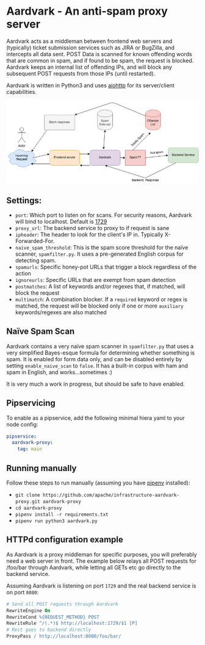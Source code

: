 # Aardvark - An anti-spam proxy server

Aardvark acts as a middleman between frontend web servers and (typically) ticket submission services such as JIRA or BugZilla, and intercepts all data sent.
POST Data is scanned for known offending words that are common in spam, and if found to be spam, the request is blocked.
Aardvark keeps an internal list of offending IPs, and will block any subsequent POST requests from those IPs (until restarted).

Aardvark is written in Python3 and uses [aiohttp](https://github.com/aio-libs/aiohttp) for its server/client capabilities.

![diagram](aardvark.png)

## Settings:

- `port`: Which port to listen on for scans. For security reasons, Aardvark will bind to localhost. Default is [1729](https://en.wikipedia.org/wiki/1729_(number))
- `proxy_url`: The backend service to proxy to if request is sane
- `ipheader`: The header to look for the client's IP in. Typically X-Forwarded-For.
- `naive_spam_threshold`: This is the spam score threshold for the naïve scanner, `spamfilter.py`. It uses a pre-generated English corpus for detecting spam.
- `spamurls`: Specific honey-pot URLs that trigger a block regardless of the action
- `ignoreurls`: Specific URLs that are exempt from spam detection
- `postmatches`: A list of keywords and/or regexes that, if matched, will block the request
- `multimatch`: A combination blocker. If a `required` keyword or regex is matched, the request will be blocked only if one or more `auxiliary` keywords/regexes are also matched

## Naïve Spam Scan
Aardvark contains a very naïve spam scanner in `spamfilter.py` that uses a very simplified Bayes-esque formula for
determining whether something is spam. It is enabled for form data only, and can be disabled entirely by 
setting `enable_naive_scan` to `false`. It has a built-in corpus with ham and spam in English, and works...sometimes :)

It is very much a work in progress, but should be safe to have enabled.


## Pipservicing

To enable as a pipservice, add the following minimal hiera yaml to your node config:

~~~yaml
pipservice:
  aardvark-proxy:
    tag: main
~~~

## Running manually
Follow these steps to run manually (assuming you have [pipenv](https://pypi.org/project/pipenv/) installed):

- `git clone https://github.com/apache/infrastructure-aardvark-proxy.git aardvark-proxy`
- `cd aardvark-proxy`
- `pipenv install -r requirements.txt`
- `pipenv run python3 aardvark.py`

## HTTPd configuration example
As Aardvark is a proxy middleman for specific purposes, you will preferably need a web server in front.
The example below relays all POST requests for /foo/bar through Aardvark, while letting all GETs etc 
go directly to the backend service.

Assuming Aardvark is listening on port `1729` and the real backend service is on port `8080`:

~~~apache
# Send all POST requests through Aardvark
RewriteEngine On
RewriteCond %{REQUEST_METHOD} POST
RewriteRule ^/(.*)$ http://localhost:1729/$1 [P]
# Rest goes to backend directly
ProxyPass / http://localhost:8080/foo/bar/
~~~
